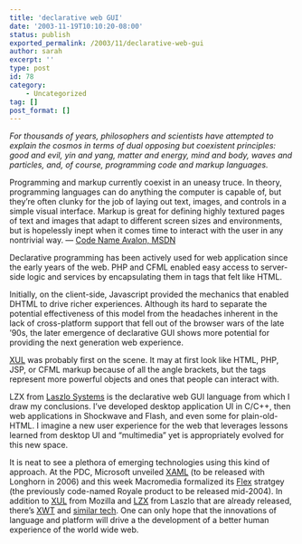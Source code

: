 ```yaml
---
title: 'declarative web GUI'
date: '2003-11-19T10:10:20-08:00'
status: publish
exported_permalink: /2003/11/declarative-web-gui
author: sarah
excerpt: ''
type: post
id: 78
category:
    - Uncategorized
tag: []
post_format: []
---
```

*For thousands of years, philosophers and scientists have attempted to explain the cosmos in terms of dual opposing but coexistent principles: good and evil, yin and yang, matter and energy, mind and body, waves and particles, and, of course, programming code and markup languages.*

Programming and markup currently coexist in an uneasy truce. In theory, programming languages can do anything the computer is capable of, but they’re often clunky for the job of laying out text, images, and controls in a simple visual interface. Markup is great for defining highly textured pages of text and images that adapt to different screen sizes and environments, but is hopelessly inept when it comes time to interact with the user in any nontrivial way. — [Code Name Avalon, MSDN](http://msdn.microsoft.com/longhorn/default.aspx?pull=/msdnmag/issues/04/01/Avalon/default.aspx)

Declarative programming has been actively used for web application since the early years of the web. PHP and CFML enabled easy access to server-side logic and services by encapsulating them in tags that felt like HTML.

Initially, on the client-side, Javascript provided the mechanics that enabled DHTML to drive richer experiences. Although its hard to separate the potential effectiveness of this model from the headaches inherent in the lack of cross-platform support that fell out of the browser wars of the late ’90s, the later emergence of declarative GUI shows more potential for providing the next generation web experience.

[XUL](http://www.xulplanet.com/) was probably first on the scene. It may at first look like HTML, PHP, JSP, or CFML markup because of all the angle brackets, but the tags represent more powerful objects and ones that people can interact with.

LZX from [Laszlo Systems](http://www.laszlosystems.com/) is the declarative web GUI language from which I draw my conclusions. I’ve developed desktop application UI in C/C++, then web applications in Shockwave and Flash, and even some for plain-old-HTML. I imagine a new user experience for the web that leverages lessons learned from desktop UI and “multimedia” yet is appropriately evolved for this new space.

It is neat to see a plethora of emerging technologies using this kind of approach. At the PDC, Microsoft unveiled [XAML](http://msdn.microsoft.com/longhorn/default.aspx?pull=/msdnmag/issues/04/01/Avalon/default.aspx) (to be released with Longhorn in 2006) and this week Macromedia formalized its [Flex](http://www.macromedia.com/macromedia/proom/pr/2003/introducing_flex.html) stratgey (the previously code-named Royale product to be released mid-2004). In addition to [XUL](http://www.xulplanet.com/) from Mozilla and [LZX](http://www.laszlosystems.com/lps/lzxplorer2/lzxplorer.htm) from Laszlo that are already released, there’s [XWT](http://www.xwt.org) and [similar tech](http://www.xwt.org/faq.html#similar). One can only hope that the innovations of language and platform will drive a the development of a better human experience of the world wide web.